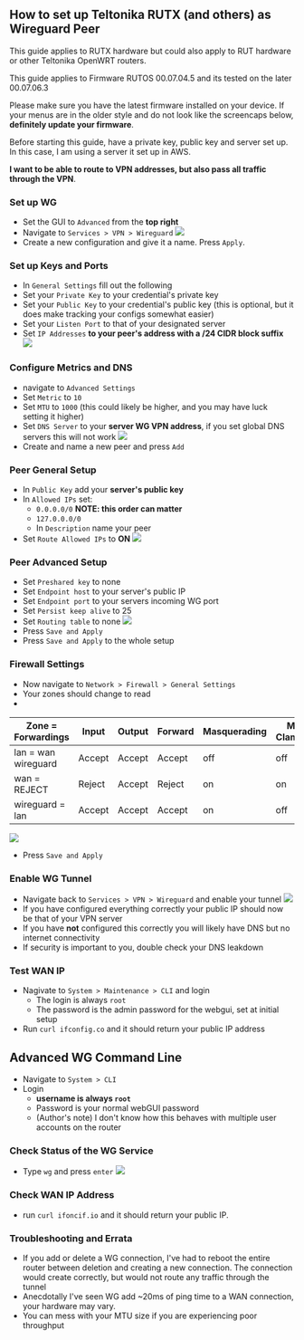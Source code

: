 
## How to set up Teltonika RUTX (and others) as Wireguard Peer
This guide applies to RUTX hardware but could also apply to RUT hardware or other Teltonika OpenWRT routers.  

This guide applies to Firmware RUTOS 00.07.04.5 and its tested on the later 00.07.06.3

Please make sure you have the latest firmware installed on your device. If your menus are in the older style and do not look like the screencaps below, **definitely update your firmware**. 

Before starting this guide, have a private key, public key and server set up. In this case, I am using a server it set up in AWS.

**I want to be able to route to VPN addresses, but also pass all traffic through the VPN**.  

### Set up WG
- Set the GUI to `Advanced` from the **top right**
- Navigate to `Services > VPN > Wireguard` 
![](img/advanced-wg-switch.PNG)
- Create a new configuration and give it a name. Press `Apply`.

### Set up Keys and Ports
- In `General Settings` fill out the following
- Set your `Private Key` to your credential's private key
- Set your `Public Key` to your credential's public key (this is optional, but it does make tracking your configs somewhat easier)
- Set your `Listen Port` to that of your designated server
- Set `IP Addresses` **to your peer's address with a /24 CIDR block suffix**
![](img/wg-initial.PNG)

### Configure Metrics and DNS
- navigate to `Advanced Settings`
- Set `Metric` to `10`
- Set `MTU` to `1000` (this could likely be higher, and you may have luck setting it higher)
- Set `DNS Server` to your **server WG VPN address**, if you set global DNS servers this will not work
![](img/no-peers-yet.PNG)
- Create and name a new peer and press `Add`

### Peer General Setup
- In `Public Key` add your **server's public key**
- In `Allowed IPs` set:
  - `0.0.0.0/0` **NOTE: this order can matter**
  - `127.0.0.0/0`
  - In `Description` name your peer
- Set `Route Allowed IPs` to **ON**
![](img/peers.PNG)

### Peer Advanced Setup
- Set `Preshared key` to none
- Set `Endpoint host` to your server's public IP
- Set `Endpoint port` to your servers incoming WG port
- Set `Persist keep alive` to 25
- Set `Routing table` to none
![](img/peer-config.PNG)
- Press `Save and Apply`
- Press `Save and Apply` to the whole setup

### Firewall Settings
- Now navigate to `Network > Firewall > General Settings`
- Your zones should change to read
- 
| Zone = Forwardings  | Input  | Output | Forward | Masquerading | MSS Clamping |
|---------------------|--------|--------|---------|--------------|--------------|
| lan = wan wireguard | Accept | Accept | Accept  | off          | off          |
| wan = REJECT        | Reject | Accept | Reject  | on           | on           |
| wireguard = lan     | Accept | Accept | Accept  | on           | off          |

![](img/firewall-rules.PNG)
- Press `Save and Apply`

### Enable WG Tunnel
- Navigate back to `Services > VPN > Wireguard` and enable your tunnel
![](img/enable-wg-final.PNG)
- If you have configured everything correctly your public IP should now be that of your VPN server
- If you have **not** configured this correctly you will likely have DNS but no internet connectivity
- If security is important to you, double check your DNS leakdown

### Test WAN IP
- Nagivate to `System > Maintenance > CLI` and login
  - The login is always `root`
  - The password is the admin password for the webgui, set at initial setup
- Run `curl ifconfig.co` and it should return your public IP address
  
## Advanced WG Command Line
- Navigate to `System > CLI`
- Login 
  - **username is always `root`**
  - Password is your normal webGUI password
  - (Author's note) I don't know how this behaves with multiple user accounts on the router
    
### Check Status of the WG Service
- Type `wg` and press `enter`
![](img/wg-cli.PNG)

### Check WAN IP Address
- run `curl ifoncif.io` and it should return your public IP.

### Troubleshooting and Errata
- If you add or delete a WG connection, I've had to reboot the entire router between deletion and creating a new connection. The connection would create correctly, but would not route any traffic through the tunnel 
- Anecdotally I've seen WG add ~20ms of ping time to a WAN connection, your hardware may vary. 
- You can mess with your MTU size if you are experiencing poor throughput
